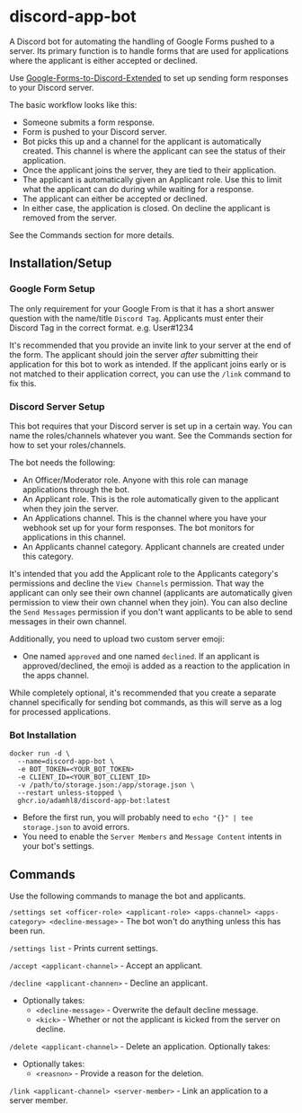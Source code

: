 # discord-app-bot

A Discord bot for automating the handling of Google Forms pushed to a server. Its primary function is to handle forms that are used for applications where the applicant is either accepted or declined.

Use [Google-Forms-to-Discord-Extended](https://github.com/Kelo/Google-Forms-to-Discord-Extended) to set up sending form responses to your Discord server.

The basic workflow looks like this:

- Someone submits a form response.
- Form is pushed to your Discord server.
- Bot picks this up and a channel for the applicant is automatically created. This channel is where the applicant can see the status of their application.
- Once the applicant joins the server, they are tied to their application.
- The applicant is automatically given an Applicant role. Use this to limit what the applicant can do during while waiting for a response.
- The applicant can either be accepted or declined.
- In either case, the application is closed. On decline the applicant is removed from the server.

See the Commands section for more details.

## Installation/Setup

### Google Form Setup

The only requirement for your Google From is that it has a short answer question with the name/title `Discord Tag`. Applicants must enter their Discord Tag in the correct format. e.g. User#1234

It's recommended that you provide an invite link to your server at the end of the form. The applicant should join the server _after_ submitting their application for this bot to work as intended. If the applicant joins early or is not matched to their application correct, you can use the `/link` command to fix this.

### Discord Server Setup

This bot requires that your Discord server is set up in a certain way. You can name the roles/channels whatever you want. See the Commands section for how to set your roles/channels.

The bot needs the following:

- An Officer/Moderator role. Anyone with this role can manage applications through the bot.
- An Applicant role. This is the role automatically given to the applicant when they join the server.
- An Applications channel. This is the channel where you have your webhook set up for your form responses. The bot monitors for applications in this channel.
- An Applicants channel category. Applicant channels are created under this category.

It's intended that you add the Applicant role to the Applicants category's permissions and decline the `View Channels` permission. That way the applicant can only see their own channel (applicants are automatically given permission to view their own channel when they join). You can also decline the `Send Messages` permission if you don't want applicants to be able to send messages in their own channel.

Additionally, you need to upload two custom server emoji:

- One named `approved` and one named `declined`. If an applicant is approved/declined, the emoji is added as a reaction to the application in the apps channel.

While completely optional, it's recommended that you create a separate channel specifically for sending bot commands, as this will serve as a log for processed applications.

### Bot Installation

```
docker run -d \
  --name=discord-app-bot \
  -e BOT_TOKEN=<YOUR_BOT_TOKEN>
  -e CLIENT_ID=<YOUR_BOT_CLIENT_ID>
  -v /path/to/storage.json:/app/storage.json \
  --restart unless-stopped \
  ghcr.io/adamhl8/discord-app-bot:latest
```

- Before the first run, you will probably need to `echo "{}" | tee storage.json` to avoid errors.
- You need to enable the `Server Members` and `Message Content` intents in your bot's settings.

## Commands

Use the following commands to manage the bot and applicants.

`/settings set <officer-role> <applicant-role> <apps-channel> <apps-category> <decline-message>` - The bot won't do anything unless this has been run.

`/settings list` - Prints current settings.

`/accept <applicant-channel>` - Accept an applicant.

`/decline <applicant-channen>` - Decline an applicant.

- Optionally takes:
  - `<decline-message>` - Overwrite the default decline message.
  - `<kick>` - Whether or not the applicant is kicked from the server on decline.

`/delete <applicant-channel>` - Delete an application.
Optionally takes:

- Optionally takes:
  - `<reasnon>` - Provide a reason for the deletion.

`/link <applicant-channel> <server-member>` - Link an application to a server member.
